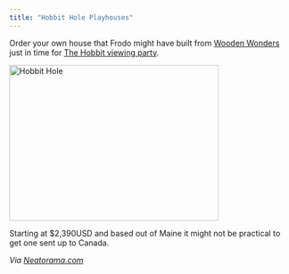 ```yaml
---
title: "Hobbit Hole Playhouses"
---
```

<p>Order your own house that Frodo might have built from <a href="https://www.wooden-wonders.com/index.html">Wooden Wonders</a> just in time for <a href="https://trailers.apple.com/trailers/wb/thehobbit/">The Hobbit viewing party</a>.</p>
<p><img src="https://chrisenns.com/wp-content/uploads/2012/12/Hobbit-Hole.png" alt="Hobbit Hole" title="Hobbit Hole" width="375" height="279" class="aligncenter size-full wp-image-21040" /></p>
<p>Starting at $2,390USD and based out of Maine it might not be practical to get one sent up to Canada.</p>
<p><em>Via <a href="https://www.neatorama.com/2012/12/07/Hobbit-Holes-for-Sale/">Neatorama.com</a></em></p>
